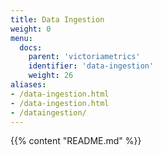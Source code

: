 ```yaml
---
title: Data Ingestion 
weight: 0
menu:
  docs:
    parent: 'victoriametrics'
    identifier: 'data-ingestion'
    weight: 26
aliases:
- /data-ingestion.html
- /data-ingestion.html
- /dataingestion/
---
```

{{% content "README.md" %}}
